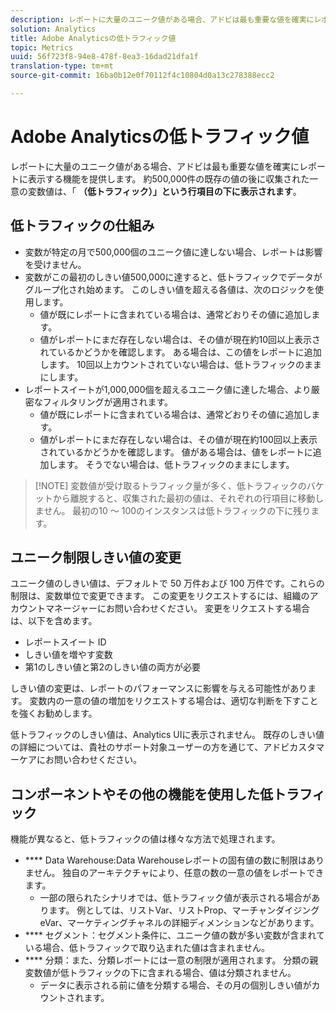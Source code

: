 ```yaml
---
description: レポートに大量のユニーク値がある場合、アドビは最も重要な値を確実にレポートに表示する機能を提供します。
solution: Analytics
title: Adobe Analyticsの低トラフィック値
topic: Metrics
uuid: 56f723f8-94e8-478f-8ea3-16dad21dfa1f
translation-type: tm+mt
source-git-commit: 16ba0b12e0f70112f4c10804d0a13c278388ecc2

---
```



# Adobe Analyticsの低トラフィック値

レポートに大量のユニーク値がある場合、アドビは最も重要な値を確実にレポートに表示する機能を提供します。 約500,000件の既存の値の後に収集された一意の変数値は、「 **（低トラフィック）」という行項目の下に表示されます**。

## 低トラフィックの仕組み

* 変数が特定の月で500,000個のユニーク値に達しない場合、レポートは影響を受けません。
* 変数がこの最初のしきい値500,000に達すると、低トラフィックでデータがグループ化され始めます。 このしきい値を超える各値は、次のロジックを使用します。
   * 値が既にレポートに含まれている場合は、通常どおりその値に追加します。
   * 値がレポートにまだ存在しない場合は、その値が現在約10回以上表示されているかどうかを確認します。 ある場合は、この値をレポートに追加します。 10回以上カウントされていない場合は、低トラフィックのままにします。
* レポートスイートが1,000,000個を超えるユニーク値に達した場合、より厳密なフィルタリングが適用されます。
   * 値が既にレポートに含まれている場合は、通常どおりその値に追加します。
   * 値がレポートにまだ存在しない場合は、その値が現在約100回以上表示されているかどうかを確認します。 値がある場合は、値をレポートに追加します。 そうでない場合は、低トラフィックのままにします。

> [!NOTE] 変数値が受け取るトラフィック量が多く、低トラフィックのバケットから離脱すると、収集された最初の値は、それぞれの行項目に移動しません。 最初の10 ～ 100のインスタンスは低トラフィックの下に残ります。

## ユニーク制限しきい値の変更

ユニーク値のしきい値は、デフォルトで 50 万件および 100 万件です。これらの制限は、変数単位で変更できます。 この変更をリクエストするには、組織のアカウントマネージャーにお問い合わせください。 変更をリクエストする場合は、以下を含めます。

* レポートスイート ID
* しきい値を増やす変数
* 第1のしきい値と第2のしきい値の両方が必要

しきい値の変更は、レポートのパフォーマンスに影響を与える可能性があります。 変数内の一意の値の増加をリクエストする場合は、適切な判断を下すことを強くお勧めします。

低トラフィックのしきい値は、Analytics UIに表示されません。 既存のしきい値の詳細については、貴社のサポート対象ユーザーの方を通じて、アドビカスタマーケアにお問い合わせください。

## コンポーネントやその他の機能を使用した低トラフィック

機能が異なると、低トラフィックの値は様々な方法で処理されます。

* **** Data Warehouse:Data Warehouseレポートの固有値の数に制限はありません。 独自のアーキテクチャにより、任意の数の一意の値をレポートできます。
   * 一部の限られたシナリオでは、低トラフィック値が表示される場合があります。 例としては、リストVar、リストProp、マーチャンダイジングeVar、マーケティングチャネルの詳細ディメンションなどがあります。
* **** セグメント：セグメント条件に、ユニーク値の数が多い変数が含まれている場合、低トラフィックで取り込まれた値は含まれません。
* **** 分類：また、分類レポートには一意の制限が適用されます。 分類の親変数値が低トラフィックの下に含まれる場合、値は分類されません。
   * データに表示される前に値を分類する場合、その月の個別しきい値がカウントされます。

